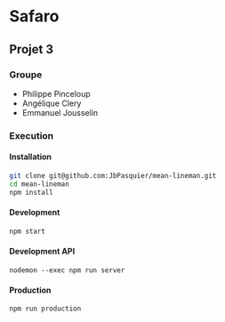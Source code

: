 # Safaro

## Projet 3

### Groupe

-   Philippe Pinceloup
-   Angélique Clery
-   Emmanuel Jousselin

### Execution

#### Installation

```bash
git clone git@github.com:JbPasquier/mean-lineman.git
cd mean-lineman
npm install
```

#### Development

```bash
npm start
```
#### Development API

```
nodemon --exec npm run server
```

#### Production

```bash
npm run production
```
